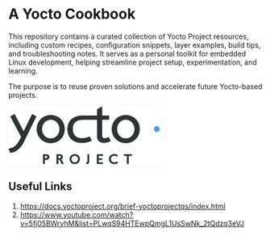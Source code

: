# A Yocto Cookbook
This repository contains a curated collection of Yocto Project resources, including custom recipes, configuration snippets, layer examples, build tips, and troubleshooting notes. It serves as a personal toolkit for embedded Linux development, helping streamline project setup, experimentation, and learning.

The purpose is to reuse proven solutions and accelerate future Yocto-based projects.

<img src="yocto_project.png" alt="Yocto-Project Logo" width="300">

## Useful Links
1. https://docs.yoctoproject.org/brief-yoctoprojectqs/index.html
2. https://www.youtube.com/watch?v=5fj05BWryhM&list=PLwqS94HTEwpQmgL1UsSwNk_2tQdzq3eVJ

